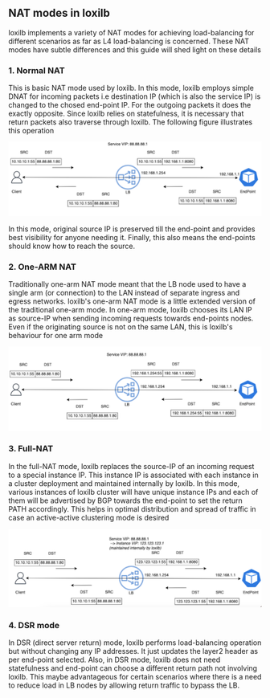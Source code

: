 ## NAT modes in loxilb 

loxilb implements a variety of NAT modes for achieving load-balancing for different scenarios as far as L4 load-balancing is concerned. These NAT modes have subtle differences and this guide will shed light on these details

### 1. Normal NAT 

This is basic NAT mode used by loxilb. In this mode, loxilb employs simple DNAT for incoming packets i.e destination IP (which is also the service IP) is changed to the chosed end-point IP. For the outgoing packets it does the exactly opposite. Since loxilb relies on statefulness, it is necessary that return packets also traverse through loxilb. The following figure illustrates this operation

![normal nat](photos/dnat1.png)

In this mode, original source IP is preserved till the end-point and provides best visibility for anyone needing it. Finally, this also means the end-points should know how to reach the source.

### 2. One-ARM NAT 

Traditionally one-arm NAT mode meant that the LB node used to have a single arm (or connection) to the LAN instead of separate ingress and egress networks. loxilb's one-arm NAT mode is a little extended version of the traditional one-arm mode. In one-arm mode, loxilb chooses its LAN IP as source-IP when sending incoming requests towards end-points nodes. Even if the originating source is not on the same LAN, this is loxilb's behaviour for one arm mode

![normal nat](photos/onearm.png)

### 3. Full-NAT    

In the full-NAT mode, loxilb replaces the source-IP of an incoming request to a special instance IP. This instance IP is associated with each instance in a cluster deployment and maintained internally by loxilb. In this mode, various instances of loxilb cluster will have unique instance IPs and each of them will be advertised by BGP towards the end-point to set the return PATH accordingly. This helps in optimal distribution and spread of traffic in case an active-active clustering mode is desired

![normal nat](photos/fullnat.png)

### 4. DSR mode

In DSR (direct server return) mode, loxilb performs load-balancing operation but without changing any IP addresses. It just updates the layer2 header as per end-point selected. Also, in DSR mode, loxilb does not need statefulness and end-point can choose a different return path not involving loxilb. This maybe advantageous for certain scenarios where there is a need to reduce load in LB nodes by allowing return traffic to bypass the LB.


